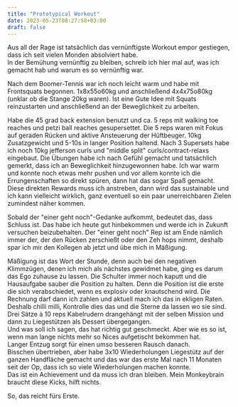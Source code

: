 ```yaml
---
title: "Prototypical Workout"
date: 2023-05-23T08:27:58+03:00
draft: false
---
```


Aus all der Rage ist tatsächlich das vernünftigste Workout empor gestiegen, dass ich seit vielen Monden absolviert habe.  
In der Bemühung vernünftig zu bleiben, schreib ich hier mal auf, was ich gemacht hab und warum es so vernünftig war.

Nach dem Boomer-Tennis war ich noch leicht warm und habe mit Frontsquats begonnen. 1x8x55o60kg und anschließend 4x4x75o80kg (unklar ob die Stange 20kg waren).
Ist eine Gute Idee mit Squats reinzustarten und anschließend an der Beweglichkeit zu arbeiten. 

Habe die 45 grad back extension benutzt und ca. 5 reps mit walking toe reaches und petzi ball reaches gesupersettet.
Die 5 reps waren mit Fokus auf geraden Rücken und aktive Ansteuerung der Hüftbeuger. 10kg Zusatzgewicht und 5-10s in langer Position haltend.
Nach 3 Supersets habe ich noch 10kg jefferson curls und "middle split" curls/contract-relaxs eingebaut. Die Übungen habe ich nach Gefühl gemacht und tatsächlich gemerkt, dass ich an Beweglichkeit hinzugewonnen habe. Ich war warm und konnte noch etwas mehr pushen und vor allem konnte ich die Errungenschaften so direkt spüren, dann hat das sogar Spaß gemacht.  
Diese direkten Rewards muss ich anstreben, dann wird das sustainable und ich kann vielleicht wirklich, ganz eventuell so ein paar unerreichbaren Zielen zumindest näher kommen.  

Sobald der "einer geht noch"-Gedanke aufkommt, bedeutet das, dass Schluss ist. Das habe ich heute gut hinbekommen und werde ich in Zukunft versuchen beizubehalten. Der "einer geht noch" Rep ist am Ende nämlich immer der, der den Rücken zerschießt oder den Zeh hops nimmt, deshalb spar ich mir den Kollegen ab jetzt und übe mich in Mäßigung.

Mäßigung ist das Wort der Stunde, denn auch bei den negativen Klimmzügen, denen ich mich als nächstes gewidmet habe, ging es darum das Ego zuhause zu lassen. Die Schulter immer noch kaputt und die Hausaufgabe sauber die Position zu halten. Denn die Position ist die erste die sich verabschiedet, wenn es explosiv oder knautschend wird. Die Rechnung darf dann ich zahlen und aktuell mach ich das in ekligen Raten. Deshalb chilli milli, Kontrolle dies das und die Sterne da lassen wo sie sind. 
Drei Sätze à 10 reps Kabelrudern drangehängt mit der selben Mission und dann zu Liegestützen als Dessert übergegangen.  
Und was soll ich sagen, das hat richtig gut geschmeckt. Aber wie es so ist, wenn man lange nichts mehr so Nices aufgetischt bekommen hat.  
Langer Entzug sorgt für einen umso besseren Rausch danach.  
Bisschen übertrieben, aber habe 3x10 Wiederholungen Liegestütz auf der ganzen Handfläche gemacht und das war das erste Mal nach 11 Monaten seit der Op, dass ich so viele Wiederholungen machen konnte.  
Das ist ein Achievement und da muss ich dran bleiben. Mein Monkeybrain braucht diese Kicks, hilft nichts.

So, das reicht fürs Erste.
